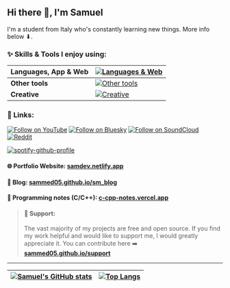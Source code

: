 ## Hi there 👋, I'm Samuel

I'm a student from Italy who's constantly learning new things. More info below ⬇.

<!--### ✨ Interests:
- Programming 👨‍💻
- Web and app develompment 💻
- Game develompment (Unity & Godot 🎮)
- Music (Ableton 🎵)
- 3D modeling (Blender 🧡)
- Generative art/creative coding 🎨-->

### ✨ Skills & Tools I enjoy using:

| **Languages, App & Web** | [![Languages & Web](https://skillicons.dev/icons?i=html,css,js,c,cpp,cs,py,flutter,dart)](https://skillicons.dev) |
|-----------------|-----------------------------------------------------------------------------------------|
| **Other tools**     | [![Other tools](https://skillicons.dev/icons?i=windows,linux,bash,vscode,androidstudio,git,latex,svg,md)](https://skillicons.dev) |
| **Creative**        | [![Creative](https://skillicons.dev/icons?i=ableton,blender,figma,unity,godot,ai,ps,notion,obsidian)](https://skillicons.dev) |

<!-- from https://github.com/tandpfun/skill-icons#readme -->

### 🔗 Links:

[![Follow on YouTube](https://img.shields.io/badge/YouTube-%23FF0000?logo=youtube&logoColor=white)](https://youtube.com/@samuelmediani?si=q_fE90j3ZnPKEr7j)    [![Follow on Bluesky](https://img.shields.io/badge/Bluesky-%230088fa?logo=bluesky&logoColor=white)](https://bsky.app/profile/sam-med.bsky.social)    [![Follow on SoundCloud](https://img.shields.io/badge/SoundCloud-FF5500?logo=soundcloud&logoColor=white)](https://soundcloud.com/user-398636691)    <!--[![GitHub followers](https://img.shields.io/badge/GitHub-@sammed05-181717?logo=github&logoColor=white)](https://github.com/sammed05)-->    [![Reddit](https://img.shields.io/badge/Reddit-@samumedio-FF4500?logo=reddit&logoColor=white)](https://www.reddit.com/user/samumedio)     

[![spotify-github-profile](https://spotify-github-profile.kittinanx.com/api/view?uid=tufc032h2onz3ugn7ejc1u6db&cover_image=true&theme=novatorem&show_offline=false&background_color=121212&interchange=false&bar_color=35b3e9&bar_color_cover=true)](https://open.spotify.com/user/tufc032h2onz3ugn7ejc1u6db)

#### 🌐 Portfolio Website: [samdev.netlify.app](https://samdev.netlify.app/)

#### 📝 Blog: [sammed05.github.io/sm_blog](https://sammed05.github.io/sm_blog/)

#### 📒 Programming notes (C/C++): [c-cpp-notes.vercel.app](https://c-cpp-notes.vercel.app/)

> #### 💖 Support:
> The vast majority of my projects are free and open source. If you find my work helpful and would like to support me, I would greatly appreciate it. You can contribute here ➡️ **[sammed05.github.io/support](https://sammed05.github.io/support/)**

<!--<p>
  <a href="https://youtube.com/@samuelmediani?si=q_fE90j3ZnPKEr7j">
    <img src="https://github.com/SamMed05/SamMed05/assets/66485729/fc3f7e23-5061-4c60-a986-2428e68cdcf3" width="144" alt="Follow @samuelmediani on YouTube" title="Follow @samuelmediani on YouTube">
  </a>&nbsp;

  <a href="https://twitter.com/intent/follow?screen_name=MedianiSamuel">
    <img src="https://user-images.githubusercontent.com/7629661/87821427-202e0280-c870-11ea-9e38-8c7c74856753.png" width="144" alt="Follow @MedianiSamuel on Twitter" title="Follow @MedianiSamuel on Twitter">
  </a>
  
  <a href="https://bsky.app/profile/sam-med.bsky.social">
    <img src="https://github.com/user-attachments/assets/49077574-0f7e-4aea-bfdf-d677017e3536" width="144" alt="Follow me on Bluesky" title="Follow me on Bluesky">
  </a>&nbsp;

  <a href="https://soundcloud.com/user-398636691">
    <img src="https://github.com/SamMed05/SamMed05/assets/66485729/6bd33111-7ac3-435b-8ffb-512151a4062b" width="144" alt="Follow me on SoundCloud" title="Follow me on SoundCloud">
  </a>
</p>-->

---

<!--
[![Samuel's GitHub stats](https://github-readme-stats.vercel.app/api?username=sammed05&show_icons=true)](https://github.com/anuraghazra/github-readme-stats)

[![Top Langs](https://github-readme-stats.vercel.app/api/top-langs/?username=sammed05&layout=compact)](https://github.com/anuraghazra/github-readme-stats)


<div style="display: flex; justify-content: center; align-items: center;">
    <a href="https://github.com/anuraghazra/github-readme-stats">
        <img src="https://github-readme-stats.vercel.app/api?username=sammed05&rank_icon=percentile&show_icons=true&theme=transparent&show=reviews&count_private=true&role=OWNER,ORGANIZATION_MEMBER,COLLABORATOR" alt="Samuel's GitHub stats" />
    </a>
    <a href="https://github.com/anuraghazra/github-readme-stats">
        <img src="https://github-readme-stats.vercel.app/api/top-langs/?username=sammed05&hide=html,css,scss,cmake&theme=transparent&layout=donut&role=OWNER,ORGANIZATION_MEMBER" alt="Top Langs" />
    </a>
</div>
-->

| [![Samuel's GitHub stats](https://github-readme-stats.vercel.app/api?username=sammed05&rank_icon=percentile&show_icons=true&theme=transparent&show=reviews&count_private=true&role=OWNER,ORGANIZATION_MEMBER,COLLABORATOR)](https://github.com/anuraghazra/github-readme-stats) | [![Top Langs](https://github-readme-stats.vercel.app/api/top-langs/?username=sammed05&hide=html,css,scss,cmake&theme=transparent&layout=donut&role=OWNER,ORGANIZATION_MEMBER)](https://github.com/anuraghazra/github-readme-stats) |
|-----------------|-----------------------------------------------------------------------------------------|
